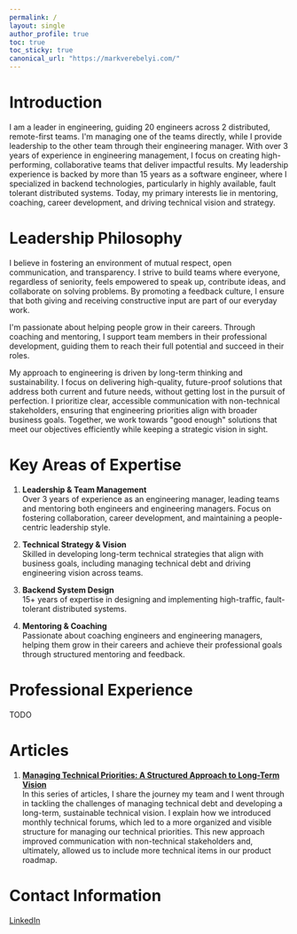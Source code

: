 ```yaml
---
permalink: /
layout: single
author_profile: true
toc: true
toc_sticky: true
canonical_url: "https://markverebelyi.com/"
---
```

# Introduction
I am a leader in engineering, guiding 20 engineers across 2 distributed, remote-first teams. I'm managing one of the teams directly, while I provide leadership to the other team through their engineering manager. With over 3 years of experience in engineering management, I focus on creating high-performing, collaborative teams that deliver impactful results. My leadership experience is backed by more than 15 years as a software engineer, where I specialized in backend technologies, particularly in highly available, fault tolerant distributed systems. Today, my primary interests lie in mentoring, coaching, career development, and driving technical vision and strategy.

# Leadership Philosophy
I believe in fostering an environment of mutual respect, open communication, and transparency. I strive to build teams where everyone, regardless of seniority, feels empowered to speak up, contribute ideas, and collaborate on solving problems. By promoting a feedback culture, I ensure that both giving and receiving constructive input are part of our everyday work.

I'm passionate about helping people grow in their careers. Through coaching and mentoring, I support team members in their professional development, guiding them to reach their full potential and succeed in their roles.

My approach to engineering is driven by long-term thinking and sustainability. I focus on delivering high-quality, future-proof solutions that address both current and future needs, without getting lost in the pursuit of perfection. I prioritize clear, accessible communication with non-technical stakeholders, ensuring that engineering priorities align with broader business goals. Together, we work towards "good enough" solutions that meet our objectives efficiently while keeping a strategic vision in sight.

# Key Areas of Expertise
1. **Leadership & Team Management**  
   Over 3 years of experience as an engineering manager, leading teams and mentoring both engineers and engineering managers. Focus on fostering collaboration, career development, and maintaining a people-centric leadership style.

2. **Technical Strategy & Vision**  
   Skilled in developing long-term technical strategies that align with business goals, including managing technical debt and driving engineering vision across teams.

3. **Backend System Design**  
   15+ years of expertise in designing and implementing high-traffic, fault-tolerant distributed systems.

4. **Mentoring & Coaching**  
   Passionate about coaching engineers and engineering managers, helping them grow in their careers and achieve their professional goals through structured mentoring and feedback.

# Professional Experience
TODO

# Articles
1. **[Managing Technical Priorities: A Structured Approach to Long-Term Vision](https://medium.com/@mark.verebelyi/understanding-technical-debt-what-it-is-and-why-it-matters-part-1-ae35ac33fed1)**     
   In this series of articles, I share the journey my team and I went through in tackling the challenges of managing technical debt and developing a long-term, sustainable technical vision. I explain how we introduced monthly technical forums, which led to a more organized and visible structure for managing our technical priorities. This new approach improved communication with non-technical stakeholders and, ultimately, allowed us to include more technical items in our product roadmap.

# Contact Information
[LinkedIn](https://www.linkedin.com/in/markverebelyi/)
